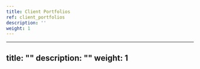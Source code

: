 ```yaml
---
title: Client Portfolios
ref: client_portfolios
description: ''
weight: 1
---
```

---
title: ""
description: ""
weight: 1
---